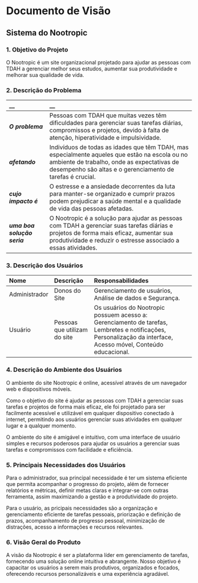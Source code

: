 # Documento de Visão

## Sistema do Nootropic

### 1. Objetivo do Projeto 

O Nootropic é um site organizacional projetado para ajudar as pessoas com TDAH a gerenciar melhor seus estudos, aumentar sua produtividade e melhorar sua qualidade de vida.

### 2. Descrição do Problema 

|         __        | __   |
|:------------------|:-----|
| **_O problema_**    | Pessoas com TDAH que muitas vezes têm dificuldades para gerenciar suas tarefas diárias, compromissos e projetos, devido à falta de atenção, hiperatividade e impulsividade. |
| **_afetando_**      | Indivíduos de todas as idades que têm TDAH, mas especialmente aqueles que estão na escola ou no ambiente de trabalho, onde as expectativas de desempenho são altas e o gerenciamento de tarefas é crucial. |
| **_cujo impacto é_**| O estresse e a ansiedade decorrentes da luta para manter-se organizado e cumprir prazos podem prejudicar a saúde mental e a qualidade de vida das pessoas afetadas. |
| **_uma boa solução seria_** | O Nootropic é a solução para ajudar as pessoas com TDAH a gerenciar suas tarefas diárias e projetos de forma mais eficaz, aumentar sua produtividade e reduzir o estresse associado a essas atividades.|




### 3. Descrição dos Usuários

| Nome | Descrição | Responsabilidades |
|:---  |:--- |:--- |
| Administrador  | Donos do Site | Gerenciamento de usuários, Análise de dados e Segurança. |
| Usuário |  Pessoas que utilizam do site | Os usuários do Nootropic possuem acesso a: Gerenciamento de tarefas, Lembretes e notificações, Personalização da interface, Acesso móvel, Conteúdo educacional. |

### 4. Descrição do Ambiente dos Usuários

O ambiente do site Nootropic é online, acessível através de um navegador web e dispositivos móveis. 

Como o objetivo do site é ajudar as pessoas com TDAH a gerenciar suas tarefas e projetos de forma mais eficaz, ele foi projetado para ser facilmente acessível e utilizável em qualquer dispositivo conectado à internet, permitindo aos usuários gerenciar suas atividades em qualquer lugar e a qualquer momento. 

O ambiente do site é amigável e intuitivo, com uma interface de usuário simples e recursos poderosos para ajudar os usuários a gerenciar suas tarefas e compromissos com facilidade e eficiência.

### 5. Principais Necessidades dos Usuários

Para o administrador, sua principal necessidade é ter um sistema eficiente que permita acompanhar o progresso do projeto, além de fornecer relatórios e métricas, definir metas claras e integrar-se com outras ferramenta, assim maximizando a gestão e a produtividade do projeto.

Para o usuário, as pricipais necessidades são a organização e gerenciamento eficiente de tarefas pessoais, priorização e definição de prazos, acompanhamento de progresso pessoal, minimização de distrações, acesso a informações e recursos relevantes.

### 6.	Visão Geral do Produto

A visão da Nootropic é ser a plataforma líder em gerenciamento de tarefas, fornecendo uma solução online intuitiva e abrangente. Nosso objetivo é capacitar os usuários a serem mais produtivos, organizados e focados, oferecendo recursos personalizáveis e uma experiência agradável. 
